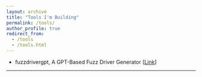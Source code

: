 ```yaml
---
layout: archive
title: "Tools I'm Building"
permalink: /tools/
author_profile: true
redirect_from:
  - /tools
  - /tools.html
---
```


- <span class="badge badge-primary">fuzzdrivergpt</span>, A GPT-Based Fuzz Driver Generator [<a href="https://github.com/occia/fuzzdrivergpt" >Link</a>] 

---

<script src="https://ajax.googleapis.com/ajax/libs/jquery/3.6.4/jquery.min.js"></script>
<script src="https://maxcdn.bootstrapcdn.com/bootstrap/3.4.1/js/bootstrap.min.js"></script>
